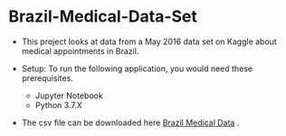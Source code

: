 # Brazil-Medical-Data-Set

 - This project looks at data from a May 2016 data set on Kaggle about medical appointments in Brazil.

 - Setup: To run the following application, you would need these prerequisites.
      - Jupyter Notebook 
      - Python 3.7.X

 - The csv file can be downloaded here  [Brazil Medical Data](https://www.kaggle.com/joniarroba/noshowappointments) .
